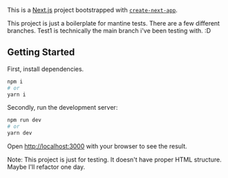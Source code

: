 This is a [Next.js](https://nextjs.org/) project bootstrapped with [`create-next-app`](https://github.com/vercel/next.js/tree/canary/packages/create-next-app).

<p>This project is just a boilerplate for mantine tests. There are a few different branches. Test1 is technically the main branch i've been testing with. :D</p>

## Getting Started

First, install dependencies.

```bash
npm i
# or
yarn i
```

Secondly, run the development server:

```bash
npm run dev
# or
yarn dev
```

Open [http://localhost:3000](http://localhost:3000) with your browser to see the result.

Note: This project is just for testing. It doesn't have proper HTML structure. Maybe I'll refactor one day.
